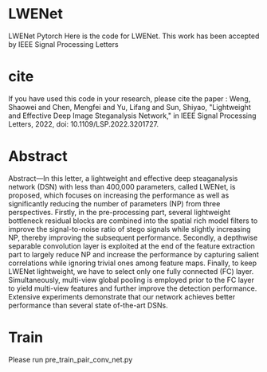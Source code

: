 # LWENet
LWENet Pytorch
Here is the code for LWENet.
This work has been accepted by IEEE Signal Processing Letters
# cite
If you have used this code in your research, please cite the paper :
Weng, Shaowei and Chen, Mengfei and Yu, Lifang and Sun, Shiyao, "Lightweight and Effective Deep Image Steganalysis Network," in IEEE Signal Processing Letters, 2022, doi: 10.1109/LSP.2022.3201727.
# Abstract
Abstract—In this letter, a lightweight and effective deep steaganalysis network (DSN) with less than 400,000 parameters, called LWENet, is proposed, which focuses on increasing the performance as well as significantly reducing the number of parameters (NP) from three perspectives. Firstly, in the pre-processing part, several lightweight bottleneck residual blocks are combined into the spatial rich model filters to improve the signal-to-noise ratio of stego signals while slightly increasing NP, thereby improving the subsequent performance. Secondly, a depthwise separable convolution layer is exploited at the end of the feature extraction part to largely reduce NP and increase the performance by capturing salient correlations while ignoring trivial ones among feature maps. Finally, to keep LWENet lightweight, we have to select only one fully connected (FC) layer. Simultaneously, multi-view global pooling is employed prior to the FC layer to yield multi-view features and further improve the detection performance. Extensive experiments demonstrate that our network achieves better performance than several state of-the-art DSNs.
# Train
Please run  pre_train_pair_conv_net.py
